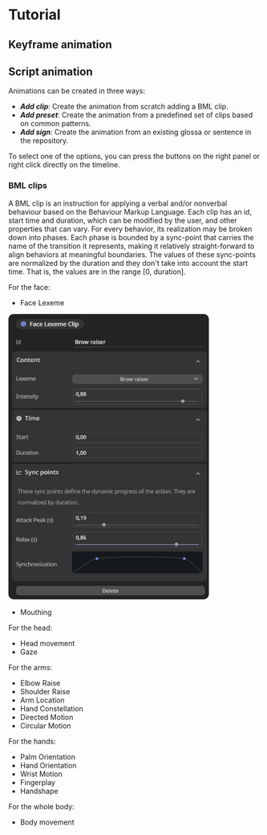 # Tutorial

## Keyframe animation

## Script animation

Animations can be created in three ways:
- ***Add clip***: Create the animation from scratch adding a BML clip.
- ***Add preset***: Create the animation from a predefined set of clips based on common patterns.
- ***Add sign***: Create the animation from an existing glossa or sentence in the repository.

To select one of the options, you can press the buttons on the right panel or right click directly on the timeline.

### BML clips
A BML clip is an instruction for applying a verbal and/or nonverbal behaviour based on the Behaviour Markup Language. Each clip has an id, start time and duration, which can be modified by the user, and other properties that can vary. For every behavior, its realization may be broken down into phases. Each phase is bounded by a sync-point that carries the name of the transition it represents, making it relatively straight-forward to align behaviors at meaningful boundaries. The values of these sync-points are normalized by the duration and they don't take into account the start time. That is, the values are in the range [0, duration].

For the face: 
- Face Lexeme

<img src="face%20lexemes%20gui.PNG" width="400" title="Face lexeme clip panel" style="border-radius: 10px">
<!-- !["Face lexeme panel"](face%20lexemes%20gui.PNG "Face lexeme clip panel") -->

- Mouthing

For the head:
- Head movement
- Gaze

For the arms: 
- Elbow Raise
- Shoulder Raise
- Arm Location
- Hand Constellation
- Directed Motion
- Circular Motion

For the hands:
- Palm Orientation
- Hand Orientation
- Wrist Motion
- Fingerplay
- Handshape

For the whole body:
- Body movement